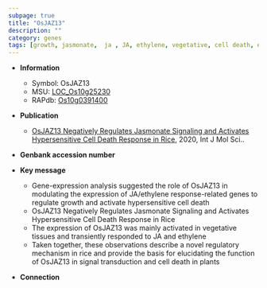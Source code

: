 ```yaml
---
subpage: true
title: "OsJAZ13"
description: ""
category: genes
tags: [growth, jasmonate,  ja , JA, ethylene, vegetative, cell death, ethylene response, signal transduction]
---
```


* **Information**  
    + Symbol: OsJAZ13  
    + MSU: [LOC_Os10g25230](http://rice.plantbiology.msu.edu/cgi-bin/ORF_infopage.cgi?orf=LOC_Os10g25230)  
    + RAPdb: [Os10g0391400](http://rapdb.dna.affrc.go.jp/viewer/gbrowse_details/irgsp1?name=Os10g0391400)  

* **Publication**  
    + [OsJAZ13 Negatively Regulates Jasmonate Signaling and Activates Hypersensitive Cell Death Response in Rice](http://www.ncbi.nlm.nih.gov/pubmed?term=OsJAZ13+Negatively+Regulates+Jasmonate+Signaling+and+Activates+Hypersensitive+Cell+Death+Response+in+Rice%5BTitle%5D), 2020, Int J Mol Sci..

* **Genbank accession number**  

* **Key message**  
    + Gene-expression analysis suggested the role of OsJAZ13 in modulating the expression of JA/ethylene response-related genes to regulate growth and activate hypersensitive cell death
    + OsJAZ13 Negatively Regulates Jasmonate Signaling and Activates Hypersensitive Cell Death Response in Rice
    + The expression of OsJAZ13 was mainly activated in vegetative tissues and transiently responded to JA and ethylene
    + Taken together, these observations describe a novel regulatory mechanism in rice and provide the basis for elucidating the function of OsJAZ13 in signal transduction and cell death in plants

* **Connection**  



